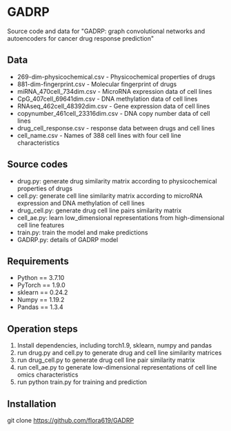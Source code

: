 # GADRP
Source code and data for "GADRP: graph convolutional networks and autoencoders for cancer drug response prediction"
## Data
* 269-dim-physicochemical.csv - Physicochemical properties of drugs
* 881-dim-fingerprint.csv - Molecular fingerprint of drugs
* miRNA_470cell_734dim.csv - MicroRNA expression data of cell lines
* CpG_407cell_69641dim.csv - DNA methylation data of cell lines
* RNAseq_462cell_48392dim.csv - Gene expression data of cell lines
* copynumber_461cell_23316dim.csv - DNA copy number data of cell lines
* drug_cell_response.csv - response data between drugs and cell lines
* cell_name.csv - Names of 388 cell lines with four cell line characteristics
## Source codes
* drug.py: generate drug similarity matrix according to physicochemical properties of drugs
* cell.py: generate cell line similarity matrix according to microRNA expression and DNA methylation of cell lines
* drug_cell.py: generate drug cell line pairs similarity matrix 
* cell_ae.py: learn low_dimensional representations from high-dimensional cell line features
* train.py: train the model and make predictions
* GADRP.py: details of GADRP model
## Requirements
* Python == 3.7.10
* PyTorch == 1.9.0
* sklearn == 0.24.2
* Numpy == 1.19.2
* Pandas == 1.3.4
## Operation steps
1. Install dependencies, including torch1.9, sklearn, numpy and pandas
2. run drug.py and cell.py to generate drug and cell line similarity matrices
3. run drug_cell.py to generate drug cell line pair similarity matrix
4. run cell_ae.py to generate low-dimensional representations of cell line omics characteristics
5. run python train.py for training and prediction
## Installation
git clone https://github.com/flora619/GADRP
